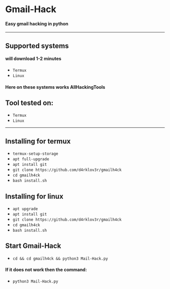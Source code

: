 # Gmail-Hack
#### Easy gmail hacking in python

---------
## Supported systems
#### will download 1-2 minutes

* `Termux`
* `Linux`

#### Here on these systems works AllHackingTools

## Tool tested on:

* `Termux`
* `Linux`

---
<a id="installing"></a>
## Installing for termux

* `termux-setup-storage`
* `apt full-upgrade`
* `apt install git`
* `git clone https://github.com/d4rklov3r/gmailh4ck`
* `cd gmailh4ck`
* `bash install.sh`

## Installing for linux

* `apt upgrade`
* `apt install git`
* `git clone https://github.com/d4rklov3r/gmailh4ck`
* `cd gmailh4ck`
* `bash install.sh`

## Start Gmail-Hack

* `cd && cd gmailh4ck && python3 Mail-Hack.py`
#### If it does not work then the command:
* `python3 Mail-Hack.py`

